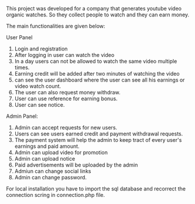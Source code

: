 This project was developed for a company that generates youtube video organic watches. So they collect people to watch and they can earn money. 

The main functionalities are given below:

User Panel
 1. Login and registration
 2. After logging in user can watch the video
 3. In a day users can not be allowed to watch the same video multiple times.
 4. Earning credit will be added after two minutes of watching the video
 5. can see the user dashboard where the user can see all his earnings or video watch count.
 6. The user can also request money withdraw.
 7. User can use reference for earning bonus.
 8. User can see notice.

Admin Panel:
 1. Admin can accept requests for new users.
 2. Users can see users earned credit and payment withdrawal requests.
 3. The payment system will help the admin to keep tract of every user's earnings and paid amount.
 4. Admin can upload video for promotion
 5. Admin can upload notice
 6. Paid advertisements will be uploaded by the admin
 7. Admiun can change social links
 8. Admin can change password.

For local installation you have to import the sql database and recorrect the connection scring in connection.php file.
